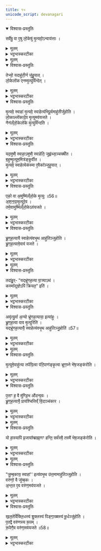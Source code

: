 ```yaml
---
title: १५
unicode_script: devanagari
---
```


<details open><summary>विश्वास-प्रस्तुतिः</summary>

सर्वे॑षु॒ वा ए॒षु लो॒केषु॑ मृ॒त्यवो॒ऽन्वाय॑त्ताः ।   
</details>

<details><summary>मूलम्</summary>

सर्वे॑षु॒ वा ए॒षु लो॒केषु॑ मृ॒त्यवो॒ऽन्वाय॑त्ताः ।   
</details>

<details><summary>भट्टभास्करटीका</summary>

1सर्वेषु वा इत्यादि ॥ सर्वेष्वपि लोकेषु मृत्यवो मरणहेतवो व्याध्यादयः अन्वायत्ताः अनुप्रविश्य स्थिताः ।   
</details>


<details><summary>मूलम्</summary>

तेभ्यो॒ यदाहु॑ती॒र्न जु॑हु॒यात् ।   
लो॒केलो॑क एनम्मृ॒त्युर्वि॑न्देत् ।   
</details>

<details open><summary>विश्वास-प्रस्तुतिः</summary>

तेभ्यो॒ यदाहु॑ती॒र्न जु॑हु॒यात् ।   
लो॒केलो॑क एनम्मृ॒त्युर्वि॑न्देत् ।   
</details>

<details><summary>मूलम्</summary>

तेभ्यो॒ यदाहु॑ती॒र्न जु॑हु॒यात् ।   
लो॒केलो॑क एनम्मृ॒त्युर्वि॑न्देत् ।   
</details>

<details><summary>भट्टभास्करटीका</summary>

तेभ्य आहुत्यकरणे स्थानेस्थाने मृत्युः एनं अश्वमेधयाजिनं विन्देत् असहमान इव बाधेत ।   
</details>

<details open><summary>विश्वास-प्रस्तुतिः</summary>

मृ॒त्यवे॒ स्वाहा॑ मृ॒त्यवे॒ स्वाहेत्य॑भिपू॒र्वमाहु॑तीर्जुहोति ।   
लो॒काल्लो॑कादे॒व मृ॒त्युमव॑यजते ।   
नैन॑ल्ँलो॒केलो॑के मृ॒त्युर्वि॑न्दति ।   
</details>

<details><summary>मूलम्</summary>

मृ॒त्यवे॒ स्वाहा॑ मृ॒त्यवे॒ स्वाहेत्य॑भिपू॒र्वमाहु॑तीर्जुहोति ।   
लो॒काल्लो॑कादे॒व मृ॒त्युमव॑यजते ।   
नैन॑ल्ँलो॒केलो॑के मृ॒त्युर्वि॑न्दति ।   
</details>

<details><summary>भट्टभास्करटीका</summary>

तस्मात् मृत्यवे स्वाहा मृत्यवे स्वाहेति सर्वस्थानस्थाय मृत्यवे अभिपूर्वं अनुक्रमेण आहुतीर्जुहोति अवभृथे । सर्वस्मात् स्थानात् मृत्युमवयजते नाशयति ततः क्वचिदपि स्थाने नैनं मृत्युः गृह्नाति ॥
</details>

<details open><summary>विश्वास-प्रस्तुतिः</summary>

यद॒मुष्मै॒ स्वाहा॒ऽमुष्मै॒ स्वाहेति॒ जुह्व॑थ्स॒ञ्चख्षी॑त ।  
ब॒हुम्मृ॒त्युम॒मित्र॑ङ्कुर्वीत ।  
मृ॒त्यवे॒ स्वाहेत्येक॑स्मा ए॒वैका᳚ञ्जुहुयात् ।  
</details>

<details><summary>मूलम्</summary>

यद॒मुष्मै॒ स्वाहा॒ऽमुष्मै॒ स्वाहेति॒ जुह्व॑थ्स॒ञ्चख्षी॑त ।  
ब॒हुम्मृ॒त्युम॒मित्र॑ङ्कुर्वीत ।  
मृ॒त्यवे॒ स्वाहेत्येक॑स्मा ए॒वैका᳚ञ्जुहुयात् ।  
</details>

<details><summary>भट्टभास्करटीका</summary>

2यदित्यादि ॥ यदि मृत्युविशेषाणां ज्वरयक्ष्मशूलादीनां नाम गृहीत्वा 'ज्वराय स्वाहा, यक्ष्मणे स्वाहा, शूलाय स्वाहेति' जुह्वत् होमं कुर्वन् संचक्षीत संकीर्तयेन्मृत्युनामानि तदा बहुं अनेकं मृत्युं स्वस्य अमित्रं शत्रुं कुर्वीत ख्यापयेत् । ततस्तेन शत्रुत्वेन कीर्तिता मृत्युप्रकारास्सेर्वऽपि ज्वरादयः एनं शत्रुत्वेन बाधेरन् । तस्मादनेकामित्रत्वं मा प्रसाङ्क्षीदिति मृत्यवे स्वाहेति सकृदेव विशेषनाम संकीर्त्य एकामेवाहुतिं जुहुयात् तत्र अमुष्मिन् अपि लोके प्रसिद्धो य एको मृत्युः स एव अनया आहुत्या अवेष्टो भवति ।   
</details>

<details open><summary>विश्वास-प्रस्तुतिः</summary>

एको॒ वा अ॒मुष्मि॑ल्ँलो॒के मृ॒त्युः ॥56॥  
अ॒श॒न॒या॒मृ॒त्युरे॒व ।  
तमे॒वामुष्मि॑ल्ँलो॒केऽव॑यजते ।   
</details>

<details><summary>मूलम्</summary>

एको॒ वा अ॒मुष्मि॑ल्ँलो॒के मृ॒त्युः ॥56॥  
अ॒श॒न॒या॒मृ॒त्युरे॒व ।  
तमे॒वामुष्मि॑ल्ँलो॒केऽव॑यजते ।   
</details>

<details><summary>भट्टभास्करटीका</summary>

अस्मिंश्च लोके स एव अनया मृत्युरेकः प्रबलः प्रसिद्धः, तस्मिंश्चावेष्टे सर्वे मृत्यवोऽवेष्टा भवन्ति तन्निदानत्वात्सर्वेषाम् । अशनेच्छा अशनया क्षुत् 'अशनायोदन्या' इति निपात्यते । छान्दसं ह्रस्वत्वम् । क्षुदुपहतं अपथ्यसेविनं मृत्यवो बाधन्ते ॥
</details>

<details open><summary>विश्वास-प्रस्तुतिः</summary>

भ्रू॒ण॒ह॒त्यायै स्वाहेत्य॑वभृ॒थ आहु॑तिञ्जुहोति ।  
भ्रू॒ण॒ह॒त्यामे॒वाव॑ यजते ।  
</details>

<details><summary>मूलम्</summary>

भ्रू॒ण॒ह॒त्यायै स्वाहेत्य॑वभृ॒थ आहु॑तिञ्जुहोति ।  
भ्रू॒ण॒ह॒त्यामे॒वाव॑ यजते ।  
</details>

<details><summary>भट्टभास्करटीका</summary>

3भ्रूणहत्यायै स्वाहेति द्वितीयाहुतिरवभृते । तया भ्रूणहत्यालक्षणो मृत्युश्चावेष्टो भवति । त्रिवेदविद्वधो गर्भिणीवधो वा भ्रूणहत्या ॥
</details>


<details><summary>मूलम्</summary>

तदा॑हुः ।   
यद्भ्रू॑णह॒त्या पा॒त्र्याऽथ॑ ।   
कस्मा᳚द्य॒ज्ञेऽपि॑ क्रियत॒ इति॑ ।   
</details>

<details open><summary>विश्वास-प्रस्तुतिः</summary>

तदा॑हु॒र्- "यद्भ्रू॑णह॒त्या पा॒त्र्याऽथ॑ ।   
कस्मा᳚द्य॒ज्ञेऽपि॑ क्रियत॒" इति॑ ।   
</details>

<details><summary>मूलम्</summary>

तदा॑हु॒र्- "यद्भ्रू॑णह॒त्या पा॒त्र्याऽथ॑ ।   
कस्मा᳚द्य॒ज्ञेऽपि॑ क्रियत॒" इति॑ ।   
</details>

<details><summary>भट्टभास्करटीका</summary>

4तदाहुरिति ॥ तत्र चोदयन्ति - यद्येवं नाम भ्रूणहत्या अपात्र्या पुरुषस्यापात्रीकरणमर्हति । रक्षकं पात्रं तद्विपरीतमपात्रं अयोग्यं तत्करणमर्हतीति अपात्रात् 'छन्दसि च' इति यः, 'पात्रात् घंश्च' इति वा । तदन्तादपि भवति । इकारोपजनच्छान्दसः । घन्नेव वा । तदन्तादपि भवति । अथ कस्मात् कारणात् भ्रूणहत्याहुतिर्यज्ञेऽपि क्रियते? ननु यज्ञारम्भ एव क्षाळितसर्वपापो ह्यश्वमेधेऽधिक्रियते तत्र कूश्माण्डादिवत् कर्मादावेवेयं कर्तव्या न यज्ञमध्य इति यज्ञविदश्चोदयन्ति ॥
</details>

<details open><summary>विश्वास-प्रस्तुतिः</summary>

अमृ॑त्यु॒र्वा अ॒न्यो भ्रू॑णह॒त्याया॒ इत्या॑हुः ।   
भ्रू॒ण॒ह॒त्या वाव मृ॒त्युरिति॑ ।   
यद्भ्रू॑णह॒त्यायै॒ स्वाहेत्य॑वभृ॒थ आहु॑तिञ्जु॒होति॑ ॥57॥  
</details>

<details><summary>मूलम्</summary>

अमृ॑त्यु॒र्वा अ॒न्यो भ्रू॑णह॒त्याया॒ इत्या॑हुः ।   
भ्रू॒ण॒ह॒त्या वाव मृ॒त्युरिति॑ ।   
यद्भ्रू॑णह॒त्यायै॒ स्वाहेत्य॑वभृ॒थ आहु॑तिञ्जु॒होति॑ ॥57॥  
</details>

<details><summary>भट्टभास्करटीका</summary>

5उत्तरं - अमृत्युर्वा इति ॥ भ्रूणहत्यामवेक्ष्य अन्यदेनः अमृत्युः अबाधकं भ्रूणहत्यैव मृत्युस्थानीया अलङ्घनीयविनिपातत्वात् । अश्वमेधावभृथाहुतिमन्तरेणेयं नोपशाम्यतीति मृत्यूनामवयजनस्थाने अस्या अपि मृत्युत्वाद्धोमः क्रियत इति न कूश्माण्डादिवदियं कर्मादौ होतव्या । उक्तं च - 'यदर्वाचीनमेनो भ्रूणहत्यायाः' । इति ।   
</details>


<details><summary>मूलम्</summary>

मृ॒त्युमे॒वाहु॑त्या तर्पयि॒त्वा प॑रि॒पाण॑ङ्कृ॒त्वा ।   
भ्रू॒ण॒घ्ने भे॑ष॒जङ्क॑रोति ।   
</details>

<details open><summary>विश्वास-प्रस्तुतिः</summary>

मृ॒त्युमे॒वाहु॑त्या तर्पयि॒त्वा प॑रि॒पाण॑ङ्कृ॒त्वा भ्रूण॒घ्ने भे॑ष॒जङ्क॑रोति ।   
</details>

<details><summary>मूलम्</summary>

मृ॒त्युमे॒वाहु॑त्या तर्पयि॒त्वा प॑रि॒पाण॑ङ्कृ॒त्वा भ्रूण॒घ्ने भे॑ष॒जङ्क॑रोति ।   
</details>

<details><summary>भट्टभास्करटीका</summary>

तस्मादवभृथे भ्रूणहत्याहुत्या मृत्युं तर्पयित्वा परिपाणं सर्वतःपानं पातृत्वमस्य कृत्वा । 'कृत्यचः' इति णत्वम् । यद्वा - र्पारेपाणं परिपणनं आहुतिप्रदानेन निष्क्रयमिवास्य मृत्योः कृत्वा भ्रूणघ्ने भेषजं सर्वोपद्रवशमनं करोति । उदात्तनिवृत्तिस्वरेण चतुर्थ्या उदात्तत्वम् । पातेर्ल्युटि उत्तरपदप्रकृतिस्वरत्वेन लट्स्वरः । पक्षान्तरे 'परादिच्छन्दसि' इत्युत्तरपदाद्युदात्तत्वम् ॥
</details>

<details open><summary>विश्वास-प्रस्तुतिः</summary>

ए॒ताꣳ ह॒ वै मु॑ण्डि॒भ औ॑दन्य॒वः ।  
भ्रू॒ण॒ह॒त्यायै॒ प्राय॑श्चित्तिव्ँ वि॒दाञ्च॑कार ।  
</details>

<details><summary>मूलम्</summary>

ए॒ताꣳ ह॒ वै मु॑ण्डि॒भ औ॑दन्य॒वः ।  
भ्रू॒ण॒ह॒त्यायै॒ प्राय॑श्चित्तिव्ँ वि॒दाञ्च॑कार ।  
</details>

<details><summary>भट्टभास्करटीका</summary>

6एतां हेति ॥ उदकमात्मन इच्छतीत्युदन्युः तस्यापत्यमौदन्यवः मुण्डिभो नाम भ्रूणहत्यायाः प्रायश्चित्तिमेतामाहुतिं विदांचकार वेत्ति स्म । 'उषविदजागृभ्यः' इति आंप्रत्ययः । अदन्तत्वाद्विदेर्गुणाभावः ।   
</details>


<details><summary>मूलम्</summary>

यो हा॒स्यापि॑ प्र॒जाया᳚म्ब्राह्म॒णꣳ हन्ति॑ ।   
सर्व॑स्मै॒ तस्मै॑ भेष॒जङ्क॑रोति ।   
</details>

<details open><summary>विश्वास-प्रस्तुतिः</summary>

यो हा॒स्यापि॑ प्र॒जाया᳚म्ब्राह्म॒णꣳ हन्ति॒ सर्व॑स्मै॒ तस्मै॑ भेष॒जङ्क॑रोति ।   
</details>

<details><summary>मूलम्</summary>

यो हा॒स्यापि॑ प्र॒जाया᳚म्ब्राह्म॒णꣳ हन्ति॒ सर्व॑स्मै॒ तस्मै॑ भेष॒जङ्क॑रोति ।   
</details>

<details><summary>भट्टभास्करटीका</summary>

यो हेति । तिष्ठतु मुण्डिभः, वयं तु मन्यामहे । अस्य अश्वमेधयाजिनः प्रजायाम् । जातावेकवचनम् । प्रजास्वपि मध्ये यो नाम कश्चित्प्रमादात् ब्राह्मणं हन्ति अस्मै सर्वस्मा अपि भेषजं करोति अनयाऽऽहुत्या शुद्धि करोति, किं पुनरस्मा अश्वमेधयाजिन इति ॥
</details>


<details><summary>मूलम्</summary>

जु॒म्ब॒काय॒ स्वाहेत्य॑वभृ॒थ उ॑त्त॒मामाहु॑तिञ्जुहोति ।   
वरु॑णो॒ वै जु॑म्ब॒कः ।   
अ॒न्त॒त ए॒व वरु॑ण॒मव॑यजते ।   
</details>

<details open><summary>विश्वास-प्रस्तुतिः</summary>

"जु॒म्ब॒काय॒ स्वाहा॑'' इत्य॑वभृ॒थ उ॑त्त॒मामाहु॑तिञ्जुहोति ।   
वरु॑णो॒ वै जु॑म्ब॒कः ।  
अ॒न्त॒त ए॒व वरु॑ण॒मव॑यजते ।  
</details>

<details><summary>मूलम्</summary>

"जु॒म्ब॒काय॒ स्वाहा॑'' इत्य॑वभृ॒थ उ॑त्त॒मामाहु॑तिञ्जुहोति ।   
वरु॑णो॒ वै जु॑म्ब॒कः ।  
अ॒न्त॒त ए॒व वरु॑ण॒मव॑यजते ।  
</details>

<details><summary>भट्टभास्करटीका</summary>

7अथ जुम्बकाय स्वाहेत्युत्तमां तृतीयामाहुतिं जुहोति । वरुणपाशात्मकमृत्युमपि अन्ततोऽवसाने अवयजते अपनयति । जुबि वर्जने ॥
</details>

<details open><summary>विश्वास-प्रस्तुतिः</summary>

ख॒ल॒तेर्वि॑क्लि॒धस्य॑ शु॒क्लस्य॑ पिङ्गा॒ख्षस्य॑ मू॒र्धञ्जु॑होति ।   
ए॒तद्वै वरु॑णस्य रू॒पम् ।   
रू॒पेणै॒व वरु॑ण॒मव॑यजते ॥58॥  
</details>

<details><summary>मूलम्</summary>

ख॒ल॒तेर्वि॑क्लि॒धस्य॑ शु॒क्लस्य॑ पिङ्गा॒ख्षस्य॑ मू॒र्धञ्जु॑होति ।   
ए॒तद्वै वरु॑णस्य रू॒पम् ।   
रू॒पेणै॒व वरु॑ण॒मव॑यजते ॥58॥  
</details>

<details><summary>भट्टभास्करटीका</summary>

8खलतेरिति । । खलतिरलोममस्तकः, विक्लिधो विक्लिन्नः स्वेदनशीलशरीरः विक्लिन्नाक्ष डति केचित् । शुक्लः श्वित्रिः, पिङ्गाक्षः पिङ्गलनेत्रः । तस्य शिरसि एतास्तिस्र आहुतीर्जुहोति । श्वेतरूपेण सह वरुणोऽपनीतो भवति ॥


इति तृतीये नवमे पञ्चदशोऽनुवाकः ॥  

</details>

